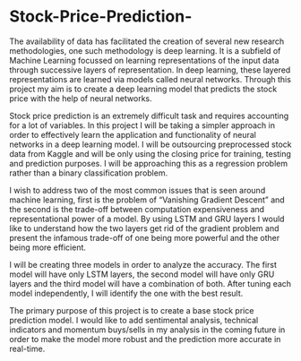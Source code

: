 # Stock-Price-Prediction-

The availability of data has facilitated the creation of several new research methodologies, one such methodology is deep learning. 
It is a subfield of Machine Learning focussed on learning representations of the input data through successive layers of representation. 
In deep learning, these layered representations are learned via models called neural networks. Through this project my aim is to create 
a deep learning model that predicts the stock price with the help of neural networks. 
	
Stock price prediction is an extremely difficult task and requires accounting for a lot of variables. In this project I will be taking a 
simpler approach in order to effectively learn the application and functionality of neural networks in a deep learning model. 
I will be outsourcing preprocessed stock data from Kaggle and will be only using the closing price for training, 
testing and prediction purposes. I will be approaching this as a regression problem rather than a binary classification problem. 
	
I wish to address two of the most common issues that is seen around machine learning, first is the problem of “Vanishing Gradient Descent”
and the second is the trade-off between computation expensiveness and representational power of a model. By using LSTM and GRU layers 
I would like to understand how the two layers get rid of the gradient problem and present the infamous trade-off of one being more 
powerful and the other being more efficient. 
	
I will be creating three models in order to analyze the accuracy. The first model will have only LSTM layers, the second model will have 
only GRU layers and the third model will have a combination of both. After tuning each model independently, I will identify the one with
the best result. 
	
The primary purpose of this project is to create a base stock price prediction model. I would like to add sentimental analysis, 
technical indicators and momentum buys/sells in my analysis in the coming future in order to make the model more robust and the 
prediction more accurate in real-time. 

  

